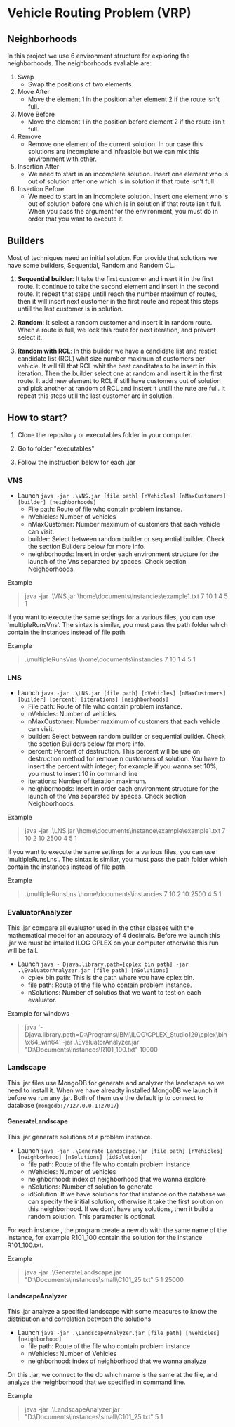 # Vehicle Routing Problem (VRP)

## Neighborhoods 

In this project we use 6 environment structure for exploring the neighborhoods. 
The neighborhoods avaliable are: 
1. Swap 
    * Swap the positions of two elements. 
1. Move After
    * Move the element  1 in the position after element 2 if the route isn't full. 
2. Move Before
    * Move the element  1 in the position before element 2 if the route isn't full.  
3. Remove 
    * Remove one element of the current solution. In our case this solutions are incomplete and infeasible but we can mix this environment with other. 
4. Insertion After
    * We need to start in an incomplete solution. Insert one element who is out of solution after one which is in solution if that route isn't full. 
5. Insertion Before
    * We need to start in an incomplete solution. Insert one element who is out of solution before one which is in solution if that route isn't full. 
When you pass the argument for the environment, you must do in order that you want to execute it. 


## Builders
Most of techniques need an initial solution. For provide that solutions we have some builders, Sequential, Random and Random CL.  
1. **Sequential builder**:  It take the first customer and insert it in the first route. It continue to take the second element and insert in the second route. It repeat that steps untill reach the number maximun of routes, then it will insert next customer in the first route and repeat this steps untill the last customer is in solution. 

2. **Random**: It select a random customer and insert it in random route. When a route is full, we lock this route for next iteration, and prevent select it.  

3. **Random with RCL**:  In this builder we have a candidate list and restict candidate list (RCL) whit size number maximun of customers per vehicle. It will fill that RCL whit the best canditates to be insert in this iteration. Then the builder select one at random and insert it in the first route. It add new element to RCL if still have customers out of solution and pick another at random of RCL and instert it untill the rute are full. It repeat this steps utill the last customer are in solution. 

## How to start? 

1. Clone the repository or executables folder in your computer. 

2. Go to folder "executables"

3. Follow the instruction below for each .jar 

### VNS
* Launch  `java -jar .\VNS.jar [file path] [nVehicles] [nMaxCustomers] [builder] [neighborhoods] `
    * File path: Route of file who contain problem instance.
    * nVehicles: Number of vehicles
    * nMaxCustomer: Number maximum of customers that each vehicle can visit. 
    * builder: Select between random builder or sequential builder. Check the section Builders below for more info.
    * neighborhoods: Insert in order each environment structure for the launch of the Vns separated by spaces. Check section Neighborhoods. 

Example
> java -jar .\VNS.jar \home\documents\instancies\example1.txt 7 10 1 4 5 1 

If you want to execute the same settings for a various files, you can use 'multipleRunsVns'. The sintax is similar, you must pass the path folder which contain the instances instead of file path. 

Example
> .\multipleRunsVns \home\documents\instancies 7 10 1 4 5 1 

### LNS 
* Launch `java -jar .\LNS.jar [file path] [nVehicles] [nMaxCustomers] [builder] [percent] [iterations] [neighborhoods]`
    * File path: Route of file who contain problem instance.
    * nVehicles: Number of vehicles
    * nMaxCustomer: Number maximum of customers that each vehicle can visit. 
    * builder: Select between random builder or sequential builder. Check the section Builders below for more info.
    * percent: Percent of destruction. This percent will be use on destruction method for remove n customers of solution. You have to insert the percent with integer, for example if you wanna set 10%, you must to insert 10 in command line 
    * iterations: Number of iteration maximum. 
    * neighborhoods: Insert in order each environment structure for the launch of the Vns separated by spaces. Check section Neighborhoods. 

Example 
> java -jar .\LNS.jar \home\documents\instance\example\example1.txt 7 10 2 10 2500 4 5 1

If you want to execute the same settings for a various files, you can use 'multipleRunsLns'. The sintax is similar, you must pass the path folder which contain the instances instead of file path.

Example
> .\multipleRunsLns \home\documents\instancies 7 10 2 10 2500 4 5 1

### EvaluatorAnalyzer
This .jar compare all evaluator used in the other classes with the mathematical model for an accuracy of 4 decimals.
Before we launch this .jar we must be intalled ILOG CPLEX on your computer otherwise this run will be fail. 

* Launch `java - Djava.library.path=[cplex bin path] -jar .\EvaluatorAnalyzer.jar [file path] [nSolutions]`
    * cplex bin path: This is the path where you have cplex bin. 
    * file path: Route of the file who contain problem instance. 
    * nSolutions: Number of solutios that we want to test on each evaluator. 

Example for windows
> java '-Djava.library.path=D:\Programs\IBM\ILOG\CPLEX_Studio129\cplex\bin\x64_win64' -jar .\EvaluatorAnalyzer.jar "D:\Documents\instances\R101_100.txt" 10000


### Landscape 
This .jar files use MongoDB for generate and analyzer the landscape so we need to install it. When we have alreadty installed MongoDB we launch it before we run any .jar.  Both of them use the default ip to connect to database (`mongodb://127.0.0.1:27017`) 
#### GenerateLandscape
This .jar generate solutions of a problem instance.
* Launch `java -jar .\Generate Landscape.jar [file path] [nVehicles] [neighborhood] [nSolutions] [idSolution]`
    * file path: Route of the file who contain problem instance
    * nVehicles: Number of vehicles
    * neighborhood: index of neighborhood that we wanna explore 
    * nSolutions:  Number of solution to generate 
    * idSolution: If we have solutions for that instance on the database we can specify the initial solution, otherwise it take the first solution on this neighborhood.  If we don't have any solutions, then it build a random solution. This parameter is optional. 

For each instance , the program create a new db with the same name of the instance, for example R101_100 contain the solution for the instance R101_100.txt.

Example
> java -jar .\GenerateLandscape.jar "D:\Documents\instances\small\C101_25.txt" 5 1 25000

#### LandscapeAnalyzer
This .jar analyze a specified landscape with some measures to know the distribution and correlation between the solutions
* Launch `java -jar .\LandscapeAnalyzer.jar [file path] [nVehicles] [neighborhood] `
    * file path: Route of the file who contain problem instance
    * nVehicles: Number of Vehicles
    * neighborhood: index of neighborhood that we wanna analyze

On this .jar, we connect to the db which name is the same at the file, and analyze the neighborhood that we specified in command line.

Example
>  java -jar .\LandscapeAnalyzer.jar "D:\Documents\instances\small\C101_25.txt" 5 1